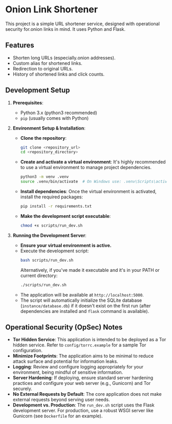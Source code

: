 # Onion Link Shortener

This project is a simple URL shortener service, designed with operational security for.onion links in mind. It uses Python and Flask.

## Features

*   Shorten long URLs (especially.onion addresses).
*   Custom alias for shortened links.
*   Redirection to original URLs.
*   History of shortened links and click counts.

## Development Setup

1.  **Prerequisites**:
    *   Python 3.x (python3 recommended)
    *   `pip` (usually comes with Python)

2.  **Environment Setup & Installation**:
    *   **Clone the repository**:
        ```bash
        git clone <repository_url>
        cd <repository_directory>
        ```
    *   **Create and activate a virtual environment**:
        It's highly recommended to use a virtual environment to manage project dependencies.
        ```bash
        python3 -m venv .venv
        source .venv/bin/activate  # On Windows use: .venv\Scripts\activate
        ```
    *   **Install dependencies**:
        Once the virtual environment is activated, install the required packages:
        ```bash
        pip install -r requirements.txt
        ```
    *   **Make the development script executable**:
        ```bash
        chmod +x scripts/run_dev.sh
        ```

3.  **Running the Development Server**:
    *   **Ensure your virtual environment is active.**
    *   Execute the development script:
        ```bash
        bash scripts/run_dev.sh
        ```
        Alternatively, if you've made it executable and it's in your PATH or current directory:
        ```bash
        ./scripts/run_dev.sh
        ```
    *   The application will be available at `http://localhost:5000`.
    *   The script will automatically initialize the SQLite database (`instance/database.db`) if it doesn't exist on the first run (after dependencies are installed and `flask` command is available).

## Operational Security (OpSec) Notes

*   **Tor Hidden Service**: This application is intended to be deployed as a Tor hidden service. Refer to `config/torrc.example` for a sample Tor configuration.
*   **Minimize Footprints**: The application aims to be minimal to reduce attack surface and potential for information leaks.
*   **Logging**: Review and configure logging appropriately for your environment, being mindful of sensitive information.
*   **Server Hardening**: If deploying, ensure standard server hardening practices and configure your web server (e.g., Gunicorn) and Tor securely.
*   **No External Requests by Default**: The core application does not make external requests beyond serving user needs.
*   **Development vs. Production**: The `run_dev.sh` script uses the Flask development server. For production, use a robust WSGI server like Gunicorn (see `Dockerfile` for an example).

